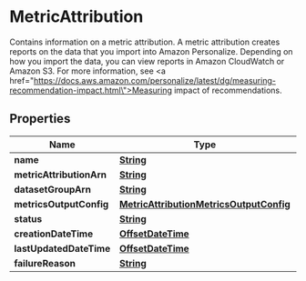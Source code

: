 

# MetricAttribution

Contains information on a metric attribution. A metric attribution creates reports on the data that you import into Amazon Personalize. Depending on how you import the data, you can view reports in Amazon CloudWatch or Amazon S3. For more information, see <a href=\"https://docs.aws.amazon.com/personalize/latest/dg/measuring-recommendation-impact.html\">Measuring impact of recommendations</a>.

## Properties

| Name | Type | Description | Notes |
|------------ | ------------- | ------------- | -------------|
|**name** | [**String**](String.md) |  |  [optional] |
|**metricAttributionArn** | [**String**](String.md) |  |  [optional] |
|**datasetGroupArn** | [**String**](String.md) |  |  [optional] |
|**metricsOutputConfig** | [**MetricAttributionMetricsOutputConfig**](MetricAttributionMetricsOutputConfig.md) |  |  [optional] |
|**status** | [**String**](String.md) |  |  [optional] |
|**creationDateTime** | [**OffsetDateTime**](OffsetDateTime.md) |  |  [optional] |
|**lastUpdatedDateTime** | [**OffsetDateTime**](OffsetDateTime.md) |  |  [optional] |
|**failureReason** | [**String**](String.md) |  |  [optional] |



